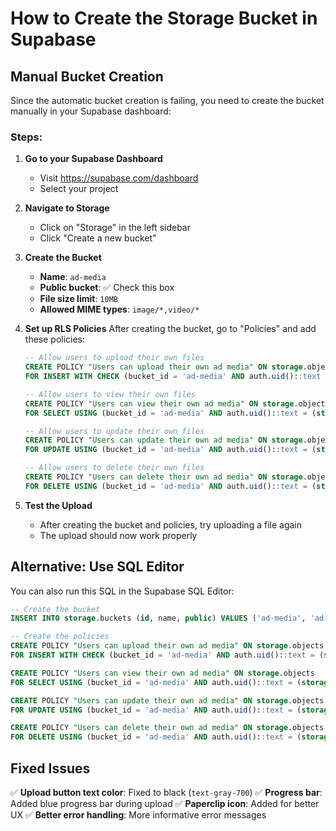 # How to Create the Storage Bucket in Supabase

## Manual Bucket Creation

Since the automatic bucket creation is failing, you need to create the bucket manually in your Supabase dashboard:

### Steps:

1. **Go to your Supabase Dashboard**
   - Visit https://supabase.com/dashboard
   - Select your project

2. **Navigate to Storage**
   - Click on "Storage" in the left sidebar
   - Click "Create a new bucket"

3. **Create the Bucket**
   - **Name**: `ad-media`
   - **Public bucket**: ✅ Check this box
   - **File size limit**: `10MB`
   - **Allowed MIME types**: `image/*,video/*`

4. **Set up RLS Policies**
   After creating the bucket, go to "Policies" and add these policies:

   ```sql
   -- Allow users to upload their own files
   CREATE POLICY "Users can upload their own ad media" ON storage.objects
   FOR INSERT WITH CHECK (bucket_id = 'ad-media' AND auth.uid()::text = (storage.foldername(name))[1]);

   -- Allow users to view their own files
   CREATE POLICY "Users can view their own ad media" ON storage.objects
   FOR SELECT USING (bucket_id = 'ad-media' AND auth.uid()::text = (storage.foldername(name))[1]);

   -- Allow users to update their own files
   CREATE POLICY "Users can update their own ad media" ON storage.objects
   FOR UPDATE USING (bucket_id = 'ad-media' AND auth.uid()::text = (storage.foldername(name))[1]);

   -- Allow users to delete their own files
   CREATE POLICY "Users can delete their own ad media" ON storage.objects
   FOR DELETE USING (bucket_id = 'ad-media' AND auth.uid()::text = (storage.foldername(name))[1]);
   ```

5. **Test the Upload**
   - After creating the bucket and policies, try uploading a file again
   - The upload should now work properly

## Alternative: Use SQL Editor

You can also run this SQL in the Supabase SQL Editor:

```sql
-- Create the bucket
INSERT INTO storage.buckets (id, name, public) VALUES ('ad-media', 'ad-media', true);

-- Create the policies
CREATE POLICY "Users can upload their own ad media" ON storage.objects
FOR INSERT WITH CHECK (bucket_id = 'ad-media' AND auth.uid()::text = (storage.foldername(name))[1]);

CREATE POLICY "Users can view their own ad media" ON storage.objects
FOR SELECT USING (bucket_id = 'ad-media' AND auth.uid()::text = (storage.foldername(name))[1]);

CREATE POLICY "Users can update their own ad media" ON storage.objects
FOR UPDATE USING (bucket_id = 'ad-media' AND auth.uid()::text = (storage.foldername(name))[1]);

CREATE POLICY "Users can delete their own ad media" ON storage.objects
FOR DELETE USING (bucket_id = 'ad-media' AND auth.uid()::text = (storage.foldername(name))[1]);
```

## Fixed Issues

✅ **Upload button text color**: Fixed to black (`text-gray-700`)
✅ **Progress bar**: Added blue progress bar during upload
✅ **Paperclip icon**: Added for better UX
✅ **Better error handling**: More informative error messages 